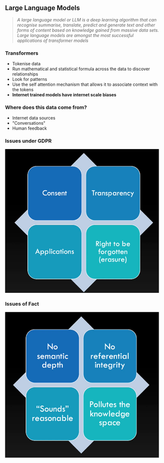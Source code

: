 ## Large Language Models

> *A large language model or LLM is a deep learning algorithm that can recognise summarise, translate, predict and generate text and other forms of content based on knowledge gained from massive data sets. Large language models are amongst the most successful applications of transformer models*

### Transformers
- Tokenise data
- Run mathematical and statistical formula across the data to discover relationships
- Look for patterns
- Use the self attention mechanism that allows it to associate context with the tokens
- **Internet trained models have internet scale biases**

### Where does this data come from?
- Internet data sources
- "Conversations"
- Human feedback 

### Issues under GDPR

![](Images/Pasted%20image%2020230912232928.png)

### Issues of Fact

![](Images/Pasted%20image%2020230912233101.png)

